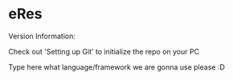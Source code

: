 # eRes

Version Information:

Check out 'Setting up Git' to initialize the repo on your PC

Type here what language/framework we are gonna use please :D
